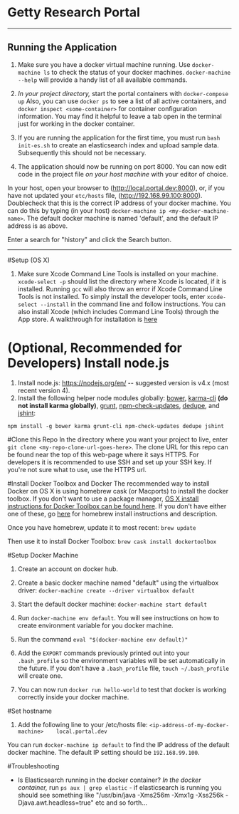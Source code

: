 Getty Research Portal
=====================
*******************************


Running the Application
------------------------


1. Make sure you have a docker virtual machine running. Use `docker-machine ls` to check the status of your docker machines. `docker-machine --help` will provide a handy list of all available commands.

2. *In your project directory,* start the portal containers  with `docker-compose up` Also, you can use `docker ps` to see a list of all active containers, and `docker inspect <some-container>` for container configuration information. You may find it helpful to leave a tab open in the terminal just for working in the docker container.

3.  If you are running the application for the first time, you must run `bash init-es.sh` to create an elasticsearch index and upload sample data. Subsequently this should not be necessary.

4. The application should now be running on port 8000. You can now edit code in the project file *on your host machine* with your editor of choice.

In your host, open your browser to (http://local.portal.dev:8000), or, if you have not updated your `etc/hosts` file, (http://192.168.99.100:8000). Doublecheck that this is the correct IP address of your docker machine. You can do this by typing (in your host) `docker-machine ip <my-docker-machine-name>`. The default docker machine is named 'default', and the default IP address is as above.


Enter a search for "history" and click the Search button.

*******************************


#Setup (OS X)

1. Make sure Xcode Command Line Tools is installed on your machine. `xcode-select -p` should list the directory where Xcode is located, if it is installed. Running `gcc` will also throw an error if Xcode Command Line Tools is not installed. To simply install the developer tools, enter `xcode-select --install` in the command line and follow instructions. You can also install Xcode (which includes Command Line Tools) through the App store. A walkthrough for installation is
   [here](http://railsapps.github.io/xcode-command-line-tools.html)

# (Optional, Recommended for Developers) Install node.js
1. Install node.js: https://nodejs.org/en/ -- suggested version is v4.x (most recent version 4).
2. Install the following helper node modules globally: [bower](http://bower.io/),  [karma-cli](https://www.npmjs.com/package/karma-cli)  **(do not install karma globally)**, [grunt](https://www.npmjs.com/package/grunt]), [npm-check-updates](https://www.npmjs.com/package/npm-check-updates), [dedupe](https://docs.npmjs.com/cli/dedupe), and [jshint](http://jshint.com/install/):
 ````
npm install -g bower karma grunt-cli npm-check-updates dedupe jshint
````

#Clone this Repo
In the directory where you want your project to live, enter `git clone <my-repo-clone-url-goes-here>`. The clone URL for this repo can be found near the top of this web-page where it says HTTPS. For developers it is recommended to use SSH and set up your SSH key. If you're not sure what to use, use the HTTPS url.

#Install Docker Toolbox and Docker
The recommended way to install Docker on OS X is using homebrew cask (or Macports) to install the docker toolbox. If you don't want to use a package manager, [OS X install instructions for Docker Toolbox can be found here](https://www.docker.com/docker-toolbox).
If you don't have either one of these, go [here](http://http://brew.sh/) for homebrew install instructions and description.

Once you have homebrew, update it to most recent:
        `brew update`

Then use it to install Docker Toolbox:
        `brew cask install dockertoolbox`

#Setup Docker Machine

1. Create an account on docker hub.
2. Create a basic docker machine named "default" using the virtualbox driver:
        `docker-machine create --driver virtualbox default`

3. Start the default docker machine:
        `docker-machine start default`

4. Run `docker-machine env default`. You will see instructions on how to create environment variable for you docker machine.

5. Run the command `eval "$(docker-machine env default)"`

6. Add the `EXPORT` commands previously printed out into your `.bash_profile` so the environment variables will be set automatically in the future. If you don't have a `.bash_profile` file, `touch ~/.bash_profile` will create one.

7. You can now run `docker run hello-world` to test that docker is working correctly inside your docker machine.

#Set hostname
1. Add the following line to your /etc/hosts file:
       `<ip-address-of-my-docker-machine>    local.portal.dev`

You can run `docker-machine ip default` to find the IP address of the default docker machine. The default IP setting should be `192.168.99.100`.

#Troubleshooting

- Is Elasticsearch running in the docker container? *In the docker container,* run `ps aux | grep elastic` - if elasticsearch is running you should see something like "/usr/bin/java -Xms256m -Xmx1g -Xss256k -Djava.awt.headless=true" etc and so forth...
